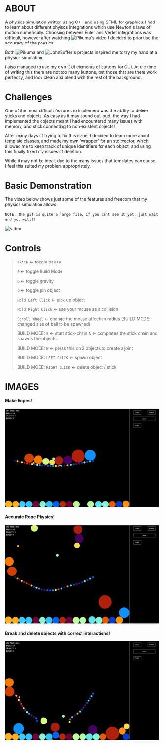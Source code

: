# ABOUT

A physics simulation written using C++ and using SFML for graphics. I had to learn about different phyiscs integrations
 which use Newton's laws of motion numerically. Choosing between Euler and Verlet integrations was difficult, however after watching 
 ![Pikuma's video](https://www.youtube.com/watch?v=-GWTDhOQU6M) I decided to prioritise the accuracy of the physics. 

 Both ![Pikuma](https://www.youtube.com/@pikuma) and ![JohnBuffer's projects](https://github.com/johnBuffer) inspired me to 
 try my hand at a physics simulation.

 I also managed to use my own GUI elements of buttons for GUI. At the time of writing this there are not too many buttons, but those that are there 
 work perfectly, and look clean and blend with the rest of the background.

# Challenges

One of the most difficult features to implement was the ability to delete sticks and objects. As easy as it may sound out loud,
the way I had implemented the objects meant I had encountered many issues with memory, and stick connecting to non-existent objects!

After many days of trying to fix this issue, I decided to learn more about template classes, and made my own 'wrapper' for an 
std::vector, which allowed me to keep track of unique identifiers for each object, and using this finally fixed my issues of deletion.

While it may not be ideal, due to the many issues that templates can cause, I feel this suited my problem appropriately.

# Basic Demonstration 

The video below shows just some of the features and freedom that my physics simulation allows!

`NOTE: the gif is quite a large file, if you cant see it yet, just wait and you will!!`

![video](img/vid.gif)


# Controls
> `SPACE` <- toggle pause
>
> `E` <- toggle Build Mode
>
> `G` <- toggle gravity
>
> `Q` <- toggle pin object
>
> `Hold Left Click` <- pick up object
>
> `Hold Right Click` <- use your mouse as a collision
>
> `Scroll Wheel` <- change the mouse affection radius (BUILD MODE: changed size of ball to be spawned)
>
> BUILD MODE: `S` <- start stick-chain `A` <- completes the stick chain and spawns the objects
>
> BUILD MODE: `W` <- press this on 2 objects to create a joint
>
> BUILD MODE: `LEFT CLICK` <- spawn object
>
> BUILD MODE: `RIGHT CLICK` <- delete object / stick


# IMAGES

#### Make Ropes!

![FixedRope](img/fixed.png)

#### Accurate Rope Physics!

![Fling Rope](img/fling.png)

#### Break and delete objects with correct interactions!

![Broken Rope](img/broken.png)
